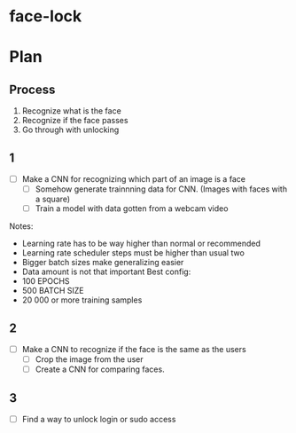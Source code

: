 # face-lock

# Plan

## Process
1. Recognize what is the face
2. Recognize if the face passes
3. Go through with unlocking


## 1

- [ ] Make a CNN for recognizing which part of an image is a face
  - [ ] Somehow generate trainnning data for CNN. 
  (Images with faces with a square)
  - [ ] Train a model with data gotten from a webcam video

Notes: 
  - Learning rate has to be way higher than normal or recommended
  - Learning rate scheduler steps must be higher than usual two
  - Bigger batch sizes make generalizing easier
  - Data amount is not that important
Best config:
  - 100 EPOCHS
  - 500 BATCH SIZE
  - 20 000 or more training samples

## 2
- [ ] Make a CNN to recognize if the face is the same as the users
  - [ ] Crop the image from the user
  - [ ] Create a CNN for comparing faces.

## 3
- [ ] Find a way to unlock login or sudo access

